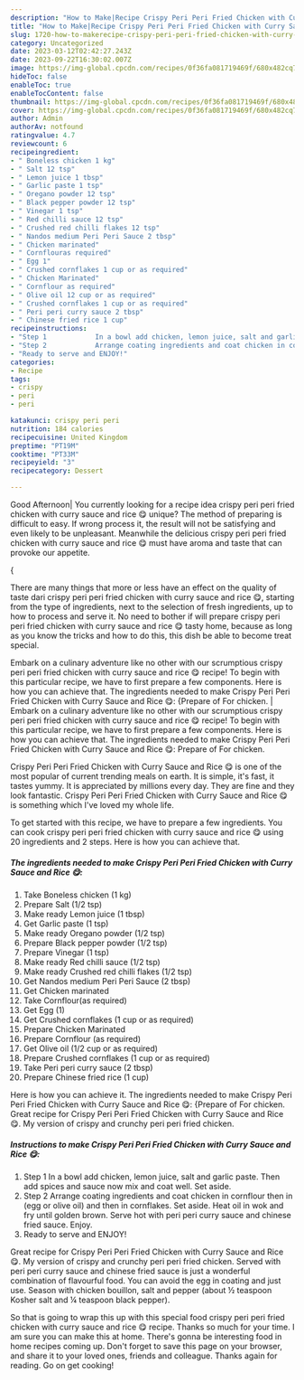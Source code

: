 ```yaml
---
description: "How to Make|Recipe Crispy Peri Peri Fried Chicken with Curry Sauce and Rice 😋 {That is Special"
title: "How to Make|Recipe Crispy Peri Peri Fried Chicken with Curry Sauce and Rice 😋 {That is Special"
slug: 1720-how-to-makerecipe-crispy-peri-peri-fried-chicken-with-curry-sauce-and-rice-that-is-special
category: Uncategorized
date: 2023-03-12T02:42:27.243Z
date: 2023-09-22T16:30:02.007Z
image: https://img-global.cpcdn.com/recipes/0f36fa081719469f/680x482cq70/crispy-peri-peri-fried-chicken-with-curry-sauce-and-rice-recipe-main-photo.jpg
hideToc: false
enableToc: true
enableTocContent: false
thumbnail: https://img-global.cpcdn.com/recipes/0f36fa081719469f/680x482cq70/crispy-peri-peri-fried-chicken-with-curry-sauce-and-rice-recipe-main-photo.jpg
cover: https://img-global.cpcdn.com/recipes/0f36fa081719469f/680x482cq70/crispy-peri-peri-fried-chicken-with-curry-sauce-and-rice-recipe-main-photo.jpg
author: Admin
authorAv: notfound
ratingvalue: 4.7
reviewcount: 6
recipeingredient:
- " Boneless chicken 1 kg"
- " Salt 12 tsp"
- " Lemon juice 1 tbsp"
- " Garlic paste 1 tsp"
- " Oregano powder 12 tsp"
- " Black pepper powder 12 tsp"
- " Vinegar 1 tsp"
- " Red chilli sauce 12 tsp"
- " Crushed red chilli flakes 12 tsp"
- " Nandos medium Peri Peri Sauce 2 tbsp"
- " Chicken marinated"
- " Cornflouras required"
- " Egg 1"
- " Crushed cornflakes 1 cup or as required"
- " Chicken Marinated"
- " Cornflour as required"
- " Olive oil 12 cup or as required"
- " Crushed cornflakes 1 cup or as required"
- " Peri peri curry sauce 2 tbsp"
- " Chinese fried rice 1 cup"
recipeinstructions:
- "Step 1            In a bowl add chicken, lemon juice, salt and garlic paste. Then add spices and sauce now mix and coat well. Set aside."
- "Step 2            Arrange coating ingredients and coat chicken in cornflour then in (egg or olive oil) and then in cornflakes. Set aside. Heat oil in wok and fry until golden brown. Serve hot with peri peri curry sauce and chinese fried sauce. Enjoy."
- "Ready to serve and ENJOY!"
categories:
- Recipe
tags:
- crispy
- peri
- peri

katakunci: crispy peri peri 
nutrition: 184 calories
recipecuisine: United Kingdom
preptime: "PT19M"
cooktime: "PT33M"
recipeyield: "3"
recipecategory: Dessert

---
```



Good Afternoon| You currently looking for a recipe idea crispy peri peri fried chicken with curry sauce and rice 😋 unique? The method of preparing is difficult to easy. If wrong process it, the result will not be satisfying and even likely to be unpleasant. Meanwhile the delicious crispy peri peri fried chicken with curry sauce and rice 😋 must have aroma and taste that can provoke our appetite.




{

There are many things that more or less have an effect on the quality of taste dari crispy peri peri fried chicken with curry sauce and rice 😋, starting from the type of ingredients, next to the selection of fresh ingredients, up to how to process and serve it. No need to bother if will prepare crispy peri peri fried chicken with curry sauce and rice 😋 tasty home, because as long as you know the tricks and how to do this, this dish be able to become treat special.


Embark on a culinary adventure like no other with our scrumptious crispy peri peri fried chicken with curry sauce and rice 😋 recipe! To begin with this particular recipe, we have to first prepare a few components. Here is how you can achieve that. The ingredients needed to make Crispy Peri Peri Fried Chicken with Curry Sauce and Rice 😋: {Prepare of For chicken.
|
Embark on a culinary adventure like no other with our scrumptious crispy peri peri fried chicken with curry sauce and rice 😋 recipe! To begin with this particular recipe, we have to first prepare a few components. Here is how you can achieve that. The ingredients needed to make Crispy Peri Peri Fried Chicken with Curry Sauce and Rice 😋: Prepare of For chicken.

Crispy Peri Peri Fried Chicken with Curry Sauce and Rice 😋 is one of the most popular of current trending meals on earth. It is simple, it's fast, it tastes yummy. It is appreciated by millions every day. They are fine and they look fantastic. Crispy Peri Peri Fried Chicken with Curry Sauce and Rice 😋 is something which I've loved my whole life.


To get started with this recipe, we have to prepare a few ingredients. You can cook crispy peri peri fried chicken with curry sauce and rice 😋 using 20 ingredients and 2 steps. Here is how you can achieve that.

<!--inarticleads1-->

##### The ingredients needed to make Crispy Peri Peri Fried Chicken with Curry Sauce and Rice 😋:

1. Take  Boneless chicken (1 kg)
1. Prepare  Salt (1/2 tsp)
1. Make ready  Lemon juice (1 tbsp)
1. Get  Garlic paste (1 tsp)
1. Make ready  Oregano powder (1/2 tsp)
1. Prepare  Black pepper powder (1/2 tsp)
1. Prepare  Vinegar (1 tsp)
1. Make ready  Red chilli sauce (1/2 tsp)
1. Make ready  Crushed red chilli flakes (1/2 tsp)
1. Get  Nandos medium Peri Peri Sauce (2 tbsp)
1. Get  Chicken marinated
1. Take  Cornflour(as required)
1. Get  Egg (1)
1. Get  Crushed cornflakes (1 cup or as required)
1. Prepare  Chicken Marinated
1. Prepare  Cornflour (as required)
1. Get  Olive oil (1/2 cup or as required)
1. Prepare  Crushed cornflakes (1 cup or as required)
1. Take  Peri peri curry sauce (2 tbsp)
1. Prepare  Chinese fried rice (1 cup)


Here is how you can achieve it. The ingredients needed to make Crispy Peri Peri Fried Chicken with Curry Sauce and Rice 😋: {Prepare of For chicken. Great recipe for Crispy Peri Peri Fried Chicken with Curry Sauce and Rice 😋. My version of crispy and crunchy peri peri fried chicken. 

<!--inarticleads2-->

##### Instructions to make Crispy Peri Peri Fried Chicken with Curry Sauce and Rice 😋:

1. Step 1            In a bowl add chicken, lemon juice, salt and garlic paste. Then add spices and sauce now mix and coat well. Set aside.
1. Step 2            Arrange coating ingredients and coat chicken in cornflour then in (egg or olive oil) and then in cornflakes. Set aside. Heat oil in wok and fry until golden brown. Serve hot with peri peri curry sauce and chinese fried sauce. Enjoy.
1. Ready to serve and ENJOY!

Great recipe for Crispy Peri Peri Fried Chicken with Curry Sauce and Rice 😋. My version of crispy and crunchy peri peri fried chicken. Served with peri peri curry sauce and chinese fried sauce is just a wonderful combination of flavourful food. You can avoid the egg in coating and just use. Season with chicken bouillon, salt and pepper (about ½ teaspoon Kosher salt and ¼ teaspoon black pepper). 

So that is going to wrap this up with this special food crispy peri peri fried chicken with curry sauce and rice 😋 recipe. Thanks so much for your time. I am sure you can make this at home. There's gonna be interesting food in home recipes coming up. Don't forget to save this page on your browser, and share it to your loved ones, friends and colleague. Thanks again for reading. Go on get cooking!
